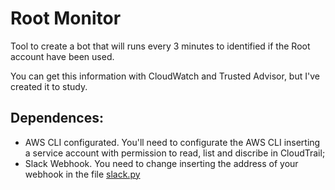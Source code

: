 # Root Monitor

Tool to create a bot that will runs every 3 minutes to identified if the Root account have been used.

You can get this information with CloudWatch and Trusted Advisor, but I've created it to study.

## Dependences:
  - AWS CLI configurated. You'll need to configurate the AWS CLI inserting a service account with permission to read, list and discribe in CloudTrail;
  - Slack Webhook. You need to change inserting the address of your webhook in the file [slack.py](https://github.com/viniciusrdsilva/AWS-Inspector/blob/main/Root-Monitoring/src/slack/slack.py)

